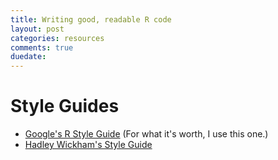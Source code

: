 ```yaml
---
title: Writing good, readable R code
layout: post
categories: resources
comments: true
duedate:
---
```


# Style Guides

- [Google's R Style Guide](http://google-styleguide.googlecode.com/svn/trunk/google-r-style.html) (For what it's worth, I use this one.)
- [Hadley Wickham's Style Guide](https://github.com/hadley/devtools/wiki/Style)

